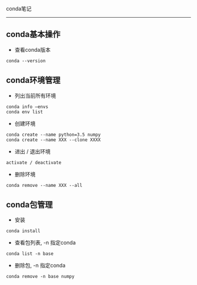 conda笔记
***

## conda基本操作

* 查看conda版本

```
conda --version
```

## conda环境管理

* 列出当前所有环境

```
conda info –envs
conda env list
```

* 创建环境

```
conda create --name python=3.5 numpy
conda create --name XXX --clone XXXX
```

* 进出 / 退出环境

```
activate / deactivate
```

* 删除环境

```
conda remove --name XXX --all
```

## conda包管理

* 安装

```
conda install
```

* 查看包列表, -n 指定conda

```
conda list -n base
```

* 删除包, -n 指定conda

```
conda remove -n base numpy
```
